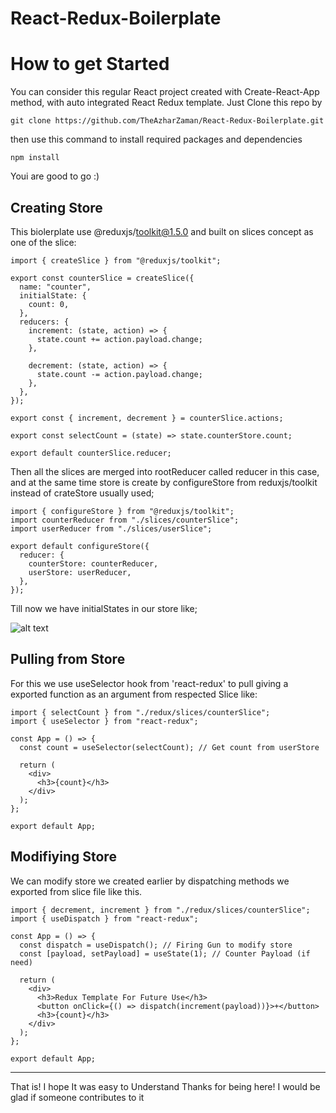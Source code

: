 # React-Redux-Boilerplate

# How to get Started
You can consider this regular React project created with Create-React-App method, with auto integrated React Redux template.
Just Clone this repo by 

```
git clone https://github.com/TheAzharZaman/React-Redux-Boilerplate.git
```
then use this command to install required packages and dependencies

```
npm install
```
Youi are good to go :)

## Creating Store
This biolerplate use @reduxjs/toolkit@1.5.0 and built on slices concept as one of the slice:

```
import { createSlice } from "@reduxjs/toolkit";

export const counterSlice = createSlice({
  name: "counter",
  initialState: {
    count: 0,
  },
  reducers: {
    increment: (state, action) => {
      state.count += action.payload.change;
    },

    decrement: (state, action) => {
      state.count -= action.payload.change;
    },
  },
});

export const { increment, decrement } = counterSlice.actions;

export const selectCount = (state) => state.counterStore.count;

export default counterSlice.reducer;

```
Then all the slices are merged into rootReducer called reducer in this case, 
and at the same time store is create by configureStore from reduxjs/toolkit instead of crateStore usually used;

```
import { configureStore } from "@reduxjs/toolkit";
import counterReducer from "./slices/counterSlice";
import userReducer from "./slices/userSlice";

export default configureStore({
  reducer: {
    counterStore: counterReducer,
    userStore: userReducer,
  },
});

```

Till now we have initialStates in our store like;

![alt text](https://i.ibb.co/qRVJfQ3/sa.png)

## Pulling from Store

For this we use useSelector hook from 'react-redux' to pull giving a exported function as an argument from respected Slice like:
```
import { selectCount } from "./redux/slices/counterSlice";
import { useSelector } from "react-redux";

const App = () => {
  const count = useSelector(selectCount); // Get count from userStore

  return (
    <div>
      <h3>{count}</h3>
    </div>
  );
};

export default App;
```
## Modifiying Store

We can modify store we created earlier by dispatching methods we exported from slice file like this.

```
import { decrement, increment } from "./redux/slices/counterSlice";
import { useDispatch } from "react-redux";

const App = () => {
  const dispatch = useDispatch(); // Firing Gun to modify store
  const [payload, setPayload] = useState(1); // Counter Payload (if need)

  return (
    <div>
      <h3>Redux Template For Future Use</h3>
      <button onClick={() => dispatch(increment(payload))}>+</button>
      <h3>{count}</h3>
    </div>
  );
};

export default App;
```
---
That is! I hope It was easy to Understand
Thanks for being here! I would be glad if someone contributes to it
